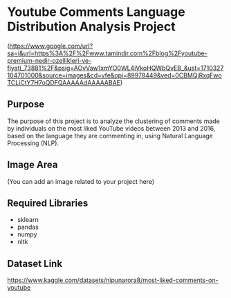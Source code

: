 # Youtube Comments Language Distribution Analysis Project

(https://www.google.com/url?sa=i&url=https%3A%2F%2Fwww.tamindir.com%2Fblog%2Fyoutube-premium-nedir-ozellikleri-ve-fiyati_73881%2F&psig=AOvVaw1xmYO0WL4iVkoHQWbQvEB_&ust=1710327104701000&source=images&cd=vfe&opi=89978449&ved=0CBMQjRxqFwoTCLiCtY7H7oQDFQAAAAAdAAAAABAE)

## Purpose
The purpose of this project is to analyze the clustering of comments made by individuals on the most liked YouTube videos between 2013 and 2016, based on the language they are commenting in, using Natural Language Processing (NLP).

## Image Area
(You can add an image related to your project here)

## Required Libraries
- sklearn
- pandas
- numpy
- nltk

## Dataset Link
https://www.kaggle.com/datasets/nipunarora8/most-liked-comments-on-youtube


